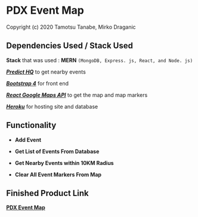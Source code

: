# PDX Event Map
Copyright (c) 2020 Tamotsu Tanabe, Mirko Draganic

## Dependencies Used / Stack Used
**Stack** that was used : **MERN** `(MongoDB, Express. js, React, and Node. js)`



[***Predict HQ***](https://www.predicthq.com/) to get nearby events 

[***Bootstrap 4***](https://getbootstrap.com/) for front end    

[***React Google Maps API***](https://www.npmjs.com/package/react-google-maps) to get the map and map markers

[***Heroku***](www.heroku.com) for hosting site and database

## Functionality

- **Add Event**

- **Get List of Events From Database**

- **Get Nearby Events within 10KM Radius**

- **Clear All Event Markers From Map**

## Finished Product Link

[**PDX Event Map**](https://pdx-event-map.herokuapp.com/)
